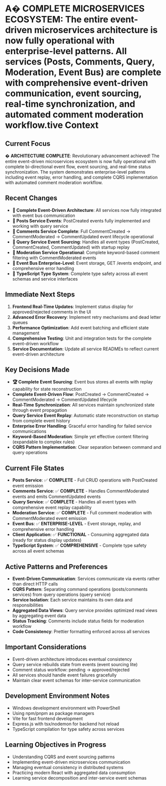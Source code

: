 # A� **COMPLETE MICROSERVICES ECOSYSTEM**: The entire event-driven microservices architecture is now fully operational with enterprise-level patterns. All services (Posts, Comments, Query, Moderation, Event Bus) are complete with comprehensive event-driven communication, event sourcing, real-time synchronization, and automated comment moderation workflow.tive Context

## Current Focus
� **ARCHITECTURE COMPLETE**: Revolutionary advancement achieved! The entire event-driven microservices ecosystem is now fully operational with complete bi-directional event flow, event sourcing, and real-time status synchronization. The system demonstrates enterprise-level patterns including event replay, error handling, and complete CQRS implementation with automated comment moderation workflow.

## Recent Changes
- **🎉 Complete Event-Driven Architecture**: All services now fully integrated with event bus communication
- **🎉 Posts Service Events**: PostCreated events fully implemented and working with query service
- **🎉 Comments Service Complete**: Full CommentCreated → CommentModerated → CommentUpdated event lifecycle operational
- **🎉 Query Service Event Sourcing**: Handles all event types (PostCreated, CommentCreated, CommentUpdated) with startup replay
- **🎉 Moderation Service Operational**: Complete keyword-based comment filtering with CommentModerated events
- **🎉 Event Bus Enterprise-Level**: Event storage, GET /events endpoint, and comprehensive error handling
- **🎉 TypeScript Type System**: Complete type safety across all event schemas and service interfaces

## Immediate Next Steps
1. **Frontend Real-Time Updates**: Implement status display for approved/rejected comments in the UI
2. **Advanced Error Recovery**: Implement retry mechanisms and dead letter queues
3. **Performance Optimization**: Add event batching and efficient state management
4. **Comprehensive Testing**: Unit and integration tests for the complete event-driven workflow
5. **Service Documentation**: Update all service READMEs to reflect current event-driven architecture

## Key Decisions Made
- **🏆 Complete Event Sourcing**: Event bus stores all events with replay capability for state reconstruction
- **Complete Event-Driven Flow**: PostCreated → CommentCreated → CommentModerated → CommentUpdated lifecycle
- **Real-Time Synchronization**: All services maintain synchronized state through event propagation
- **Query Service Event Replay**: Automatic state reconstruction on startup from complete event history
- **Enterprise Error Handling**: Graceful error handling for failed service communications
- **Keyword-Based Moderation**: Simple yet effective content filtering (expandable to complex rules)
- **CQRS Pattern Implementation**: Clear separation between command and query operations

## Current File States
- **Posts Service**: ✅ **COMPLETE** - Full CRUD operations with PostCreated event emission
- **Comments Service**: ✅ **COMPLETE** - Handles CommentModerated events and emits CommentUpdated events
- **Query Service**: ✅ **COMPLETE** - Handles all event types with comprehensive event replay capability
- **Moderation Service**: ✅ **COMPLETE** - Full comment moderation with CommentModerated event emission
- **Event Bus**: ✅ **ENTERPRISE-LEVEL** - Event storage, replay, and comprehensive error handling
- **Client Application**: ✅ **FUNCTIONAL** - Consuming aggregated data (ready for status display updates)
- **TypeScript System**: ✅ **COMPREHENSIVE** - Complete type safety across all event schemas

## Active Patterns and Preferences
- **Event-Driven Communication**: Services communicate via events rather than direct HTTP calls
- **CQRS Pattern**: Separating command operations (posts/comments services) from query operations (query service)
- **Service Isolation**: Each service maintains its own data and responsibilities
- **Aggregated Data Views**: Query service provides optimized read views by aggregating event data
- **Status Tracking**: Comments include status fields for moderation workflow
- **Code Consistency**: Prettier formatting enforced across all services

## Important Considerations
- Event-driven architecture introduces eventual consistency
- Query service rebuilds state from events (event sourcing lite)
- Comment status workflow: pending → approved/rejected
- All services should handle event failures gracefully
- Maintain clear event schemas for inter-service communication

## Development Environment Notes
- Windows development environment with PowerShell
- Using npm/pnpm as package managers
- Vite for fast frontend development
- Express.js with tsx/nodemon for backend hot reload
- TypeScript compilation for type safety across services

## Learning Objectives in Progress
- Understanding CQRS and event sourcing patterns
- Implementing event-driven microservices communication  
- Managing eventual consistency in distributed systems
- Practicing modern React with aggregated data consumption
- Learning service decomposition and inter-service event schemas
